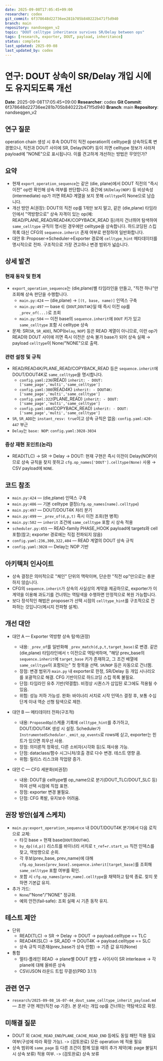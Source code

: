 ```yaml
---
date: 2025-09-08T17:05:45+09:00
researcher: codex
git_commit: 6f378648d22736ee281b705b840222b471f5d940
branch: main
repository: nandseqgen_v2
topic: "DOUT celltype inheritance survives SR/Delay between ops"
tags: [research, exporter, DOUT, payload, inheritance]
status: complete
last_updated: 2025-09-08
last_updated_by: codex
---
```


# 연구: DOUT 상속이 SR/Delay 개입 시에도 유지되도록 개선

**Date**: 2025-09-08T17:05:45+09:00
**Researcher**: codex
**Git Commit**: 6f378648d22736ee281b705b840222b471f5d940
**Branch**: main
**Repository**: nandseqgen_v2

## 연구 질문
operation chain 생성 시 후속 DOUT이 직전 operation의 celltype을 상속하도록 변경했으나, 직전과 DOUT 사이에 SR, Delay(NOP) 등이 끼면 celltype 정보가 사라져 payload에 "NONE"으로 표시됩니다. 이를 견고하게 개선하는 방법은 무엇인가?

## 요약
- 현재 `export_operation_sequence`는 같은 (die, plane)에서 DOUT 직전의 "즉시 이전" op만 확인해 상속 여부를 판단합니다. 중간에 `SR`/`Delay(NOP)` 등 비상속성(intermediate) op가 끼면 READ 계열을 보지 못해 `celltype`이 None으로 남습니다.
- 개선 방안 A(권장): DOUT의 직전 op를 1개만 보지 말고, 같은 (die,plane) 타임라인에서 "역방향으로" 상속 자격이 있는 op(예: READ/PLANE_READ/READ4K/COPYBACK_READ 등)까지 건너뛰어 탐색하여 `same_celltype` 규칙이 명시된 경우에만 celltype을 상속합니다. 하드코딩된 스킵 목록 대신 CFG의 `sequence.inherit` 존재 여부로 판정하여 일반화합니다.
- 대안 B: Proposer→Scheduler→Exporter 경로에 `celltype_hint` 메타데이터를 명시적으로 전파. 구조적으로 가장 견고하나 변경 범위가 넓습니다.

## 상세 발견

### 현재 동작 및 한계
- `export_operation_sequence`는 (die,plane)별 타임라인을 만들고, "직전 하나"만 조회해 상속 판단을 수행합니다.
  - `main.py:424` — (die,plane) → `[(t, base, name)]` 인덱스 구축
  - `main.py:497` — base ∈ {`DOUT`,`DOUT4K`}일 때 즉시 이전 op를 `_prev_of(...)`로 조회
  - `main.py:504` — 이전 base의 `sequence.inherit`에 `DOUT` 키가 있고 `same_celltype` 포함 시 celltype 상속
- 문제: SR(`SR`, `SR_ADD`), NOP(`Delay`, `NOP`) 등은 READ 계열이 아니므로, 이런 op가 READ와 DOUT 사이에 끼면 즉시 이전은 상속 불가 base가 되어 상속 실패 → payload `celltype`이 None/"NONE"으로 출력.

### 관련 설정 및 규칙
- READ/READ4K/PLANE_READ/COPYBACK_READ 등은 `sequence.inherit`에 DOUT/DOUT4K로 `same_celltype`을 명시합니다.
  - `config.yaml:236`(READ) `inherit: - DOUT: ['same_page','multi','same_celltype']`
  - `config.yaml:300`(READ4K) `inherit: - DOUT4K: ['same_page','multi','same_celltype']`
  - `config.yaml:322`(PLANE_READ) `inherit: - DOUT: ['same_page','multi','same_celltype']`
  - `config.yaml:404`(COPYBACK_READ) `inherit: - DOUT: ['same_page','multi','same_celltype']`
- `SR`, `SR_ADD`는 `instant_resv: true`이고 상속 규칙은 없음: `config.yaml:420-447` 부근
- `Delay`는 `base: NOP`: `config.yaml:3028-3034`

### 증상 재현 포인트(논리)
- READ(TLC) → SR → Delay → DOUT: 현재 구현은 즉시 이전이 Delay(NOP)이므로 상속 규칙을 찾지 못하고 `cfg.op_names['DOUT'].celltype(None)` 사용 → CSV payload에 `NONE`.

## 코드 참조
- `main.py:424` — (die,plane) 인덱스 구축
- `main.py:486` — 기본 celltype 결정(`cfg.op_names[name].celltype`)
- `main.py:497` — DOUT/DOUT4K 처리 분기
- `main.py:499` — `_prev_of(d,p,t)` 즉시 이전 조회(현 병목)
- `main.py:502` — `inherit` 조건에 `same_celltype` 포함 시 상속 적용
- `scheduler.py:455` — READ-family PHASE_HOOK payload에 targets와 cell 포함(참고; exporter 경로에는 직접 전파되지 않음)
- `config.yaml:236,300,322,404` — READ 계열의 DOUT 상속 규칙
- `config.yaml:3028` — Delay는 NOP 기반

## 아키텍처 인사이트
- 상속 결정은 의미적으로 "체인" 단위의 맥락이며, 단순한 "직전 op"만으로는 충분하지 않습니다.
- CFG의 `sequence.inherit`가 상속의 사실상의 계약을 제공하므로, exporter가 이 계약을 이용해 과도기를 건너뛰는 역탐색을 수행하면 안정적으로 복원 가능합니다.
- 보다 정석적인 해법은 proposer가 선택 시점의 `celltype_hint`를 구조적으로 전파하는 것입니다(메시지 전파형 설계).

## 개선 대안

- 대안 A — Exporter 역방향 상속 탐색(권장)
  - 내용: `_prev_of`를 일반화해 `_prev_match(d,p,t,target_base)`로 변경. 같은 (die,plane) 타임라인에서 `t` 이전으로 역탐색하며, "해당 prev_base의 `sequence.inherit`에 `target_base` 키가 존재하고, 그 조건 배열에 `same_celltype`이 포함되는" 첫 항목을 선택. `SR`/`NOP` 등은 자동으로 건너뜀.
  - 장점: 변경 범위가 `main.py` 내 exporter로 한정, SR/Delay 등 개입 시나리오를 포괄적으로 해결. CFG 기반이므로 하드코딩 스킵 목록 불필요.
  - 단점: 타임라인 유추 기반(약결합). 비정상 시퀀스가 삽입된 로그에도 적용될 수 있음.
  - 위험: 성능 저하 가능성. 완화: 바이너리 서치로 시작 인덱스 결정 후, 보통 수십 단계 이내 역순 선형 탐색으로 제한.

- 대안 B — 메타데이터 전파(구조적)
  - 내용: `ProposedOp`/스케줄 기록에 `celltype_hint`를 추가하고, DOUT/DOUT4K 생성 시 설정. Scheduler가 `InstrumentedScheduler._emit_op_events`로 rows에 싣고, exporter는 힌트가 있으면 최우선 사용.
  - 장점: 의미론적 정확성, 다른 소비자(시각화 등)도 재사용 가능.
  - 단점: dataclass/함수 시그니처/호출 경로 다수 변경. 테스트 영향 큼.
  - 위험: 릴리스 리스크와 작업량 증가.

- 대안 C — CFG 세분화(비권장)
  - 내용: DOUT을 celltype별 op_name으로 분기(DOUT_TLC/DOUT_SLC 등)하여 선택 시점에 직접 표현.
  - 장점: exporter 변경 불필요.
  - 단점: CFG 폭발, 유지보수 어려움.

## 권장 방안(설계 스케치)
- `main.py:export_operation_sequence` 내 DOUT/DOUT4K 분기에서 다음 로직으로 교체:
  - 타깃 base = 현재 base(`DOUT`/`DOUT4K`).
  - `by_dp[(d,p)]` 리스트를 바이너리 서치로 `t_ref=r.start_us` 직전 인덱스를 찾고, 역방향으로 순회.
  - 각 후보(prev_base, prev_name)에 대해 `cfg.op_bases[prev_base].sequence.inherit[target_base]`를 조회해 `same_celltype` 포함 여부를 확인.
  - 포함 시 `cfg.op_names[prev_name].celltype`을 채택하고 탐색 종료. 찾지 못하면 기본값 유지.
- 추가 가드:
  - `None`/"None"/"NONE" 정규화.
  - 예외 안전(fail‑safe): 조회 실패 시 기존 동작 유지.

## 테스트 제안
- 단위
  - READ(TLC) → SR → Delay → DOUT → payload.celltype == TLC
  - READ4K(SLC) → SR_ADD → DOUT4K → payload.celltype == SLC
  - 상속 규칙 미존재(prev_base가 상속 안함) → 기존 값 유지(None)
- 통합
  - 멀티‑플레인 READ → plane별 DOUT 분할 + 사이사이 SR interleave → 각 plane에 대해 올바른 상속
  - CSV/JSON 라운드 트립 무결성(PRD 3.1.1)

## 관련 연구
- `research/2025-09-08_16-07-44_dout_same_celltype_inherit_payload.md` — 초판 구현 제안(직전 op 기준). 본 문서는 개입 op를 건너뛰는 역탐색으로 확장.

## 미해결 질문
- DOUT 외 `CACHE_READ_END`/`PLANE_CACHE_READ_END` 등에도 동일 패턴 적용 필요 여부(구성에 따라 확장 가능). -> (검토완료) 모든 operation 에 적용 필요
- 상속 범위에 `same_page` 등 다른 조건이 함께 있을 때의 추가 제약(예: page 불일치 시 상속 보류) 적용 여부. -> (검토완료) 상속 보류
